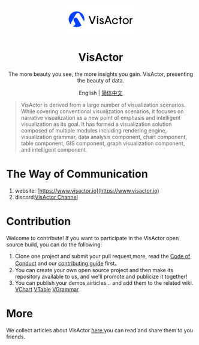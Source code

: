 <div align="center">
  <a href="" target="_blank">
    <img alt="VisActor Logo" width="200" src="https://github.com/VisActor/.github/blob/main/profile/500_200.svg"/>
  </a>
</div>

<div align="center">
  <h1>VisActor</h1>
</div>

<div align="center">

The more beauty you see, the more insights you gain. VisActor, presenting the beauty of data.

</div>

<div align="center">

English | [简体中文](https://github.com/VisActor/.github/blob/main/profile/README.zh-CN.md)

</div>

> VisActor is derived from a large number of visualization scenarios. While covering conventional visualization scenarios, it focuses on narrative visualization as a new point of emphasis and intelligent visualization as its goal. It has formed a visualization solution composed of multiple modules including rendering engine, visualization grammar, data analysis component, chart component, table component, GIS component, graph visualization component, and intelligent component.

# The Way of Communication

1. website: [https://www.visactor.io](https://www.visactor.io)
2. discord:[VisActor Channel](https://discord.gg/3wPyxVyH6m)

# Contribution
Welcome to contribute!
If you want to participate in the VisActor open source build, you can do the following:
1. Clone one project and submit your pull request,more, read the [Code of Conduct](https://github.com/VisActor/VChart/blob/develop/CODE_OF_CONDUCT.md) and our [contributing guide](https://github.com/VisActor/VChart/blob/develop/CONTRIBUTING.md) first。
2. You can create your own open source project and then make its repository available to us, and we'll promote and publicize it together!
3. You can publish your demos,airticles... and add them to the related wiki.
  [VChart](https://github.com/VisActor/VChart/wiki/Showcase-Your-Visualizations-Created-Using-@visactor-vchart)
  [VTable](https://github.com/VisActor/VTable/wiki/Showcase-Your-Visualizations-Created-Using-@visactor-vtable)
  [VGrammar](https://github.com/VisActor/VGrammar/wiki/Showcase-Your-Visualizations-Created-Using-@visactor-vgrammar)

# More
We collect articles about VisActor [here](https://github.com/VisActor/.github/wiki/All-articles-about-VisActor),you can read and share them to you friends.
